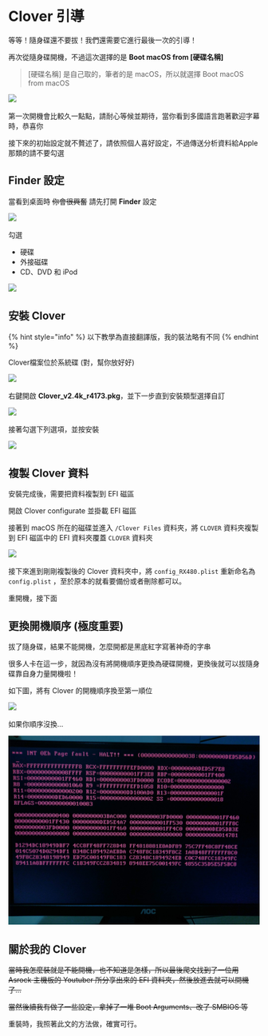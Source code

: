 # Clover 引導

等等！隨身碟還不要拔！我們還需要它進行最後一次的引導！

再次從隨身碟開機，不過這次選擇的是 **Boot macOS from \[硬碟名稱\]**

> \[硬碟名稱\] 是自己取的，筆者的是 macOS，所以就選擇 Boot macOS from macOS

![](../../.gitbook/assets/2-3_boot.jpg)

第一次開機會比較久一點點，請耐心等候並期待，當你看到多國語言跑著歡迎字幕時，恭喜你

接下來的初始設定就不贅述了，請依照個人喜好設定，不過傳送分析資料給Apple那類的請不要勾選

## Finder 設定

當看到桌面時 ~~你會很興奮~~ 請先打開 **Finder** 設定

![](../../.gitbook/assets/finder_1.png)

  
勾選

* 硬碟
* 外接磁碟
* CD、DVD 和 iPod

![](../../.gitbook/assets/finder_2.png)

## 安裝 Clover

{% hint style="info" %}
以下教學為直接翻譯版，我的裝法略有不同
{% endhint %}

Clover檔案位於系統碟 \(對，幫你放好好\)

![](../../.gitbook/assets/cloverfiles.png)

右鍵開啟 **Clover\_v2.4k\_r4173.pkg**，並下一步直到安裝類型選擇自訂

![](../../.gitbook/assets/cloverinstall_1.png)

接著勾選下列選項，並按安裝

![](../../.gitbook/assets/2-3_cloverinstall_2.png)

## 複製 Clover 資料

安裝完成後，需要把資料複製到 EFI 磁區

開啟 Clover configurate 並掛載 EFI 磁區

接著到 macOS 所在的磁碟並進入 `/Clover Files` 資料夾，將 `CLOVER` 資料夾複製到 EFI 磁區中的 EFI 資料夾覆蓋 `CLOVER` 資料夾

![](../../.gitbook/assets/2-3_cloverinstall_3png.png)

接下來進到剛剛複製後的 Clover 資料夾中，將 `config_RX480.plist` 重新命名為 `config.plist` ，至於原本的就看要備份或者刪除都可以。

重開機，接下面

## 更換開機順序 \(極度重要\)

拔了隨身碟，結果不能開機，怎麼開都是黑底紅字寫著神奇的字串

很多人卡在這一步，就因為沒有將開機順序更換為硬碟開機，更換後就可以拔隨身碟靠自身力量開機啦！

如下圖，將有 Clover 的開機順序換至第一順位

![](../../.gitbook/assets/2-3_bootpriorities.jpg)

如果你順序沒換...

![](../../.gitbook/assets/2-instell_nochange.jpg)

##  關於我的 Clover

~~當時我怎麼裝就是不能開機，也不知道是怎樣，所以最後爬文找到了一位用 Asrock 主機板的 Youtuber 所分享出來的 EFI 資料夾，然後放進去就可以開機了...~~

~~當然後續我有做了一些設定，拿掉了一堆 Boot Arguments、改了 SMBIOS 等~~

重裝時，我照著此文的方法做，確實可行。




